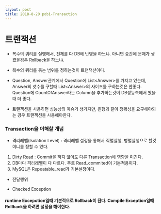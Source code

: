 ```yaml
---
layout: post
title: 2018-8-20 pobi-Transaction
---
```


트랜잭션
==

- 복수의 쿼리를 실행해서, 전체를 다 DB에 반영을 하느냐. 아니면 중간에 문제가 생겼을경우 Rollback을 하느냐.
- 복수의 쿼리를 묶는 범위를 정하는것이 트랜잭션이다.



- Question, Answer관계에서 Question에 List\<Answer>를 가지고 있는데, Answer의 갯수를 구할때 List\<Answer>의 사이즈를 구하는것은 안좋다. Question에 CountOfAnswer라는 Column을 추가하는것이 DB성능측에서 봤을때 더 좋다.
- 트랜잭션을 사용하면 성능상의 이슈가 생기지만, 은행과 같이 정확성을 요구해야되는 경우 트랜잭션을 사용해야한다.


### Transaction을 이해할 개념

- 격리레벨(Isolation Level) : 격리레벨 설정을 통해서 직렬실행, 병렬실행으로 할것이냐를 정할 수 있다.
1. Dirty Read : Commit을 하지 않아도 다른 Transaction에 영향을 미친다.
2. DB마다 격리레벨이 다 다르다. 주로 Read_commited이 기본적용이다.
3. MySQL은 Repeatable_read가 기본설정이다.
- 전달행위

- Checked Exception



#### runtime Excepction일때 기본적으로 Rollback이 된다. Compile Exception일때 Rollback을 하려면 설정을 해야한다.

